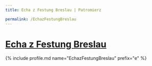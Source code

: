 ```yaml
---
title: Echa z Festung Breslau | Patromierz

permalink: /EchazFestungBreslau
---
```


# [Echa z Festung Breslau](https://patronite.pl/EchazFestungBreslau)

{% include profile.md name="EchazFestungBreslau" prefix="e" %}
